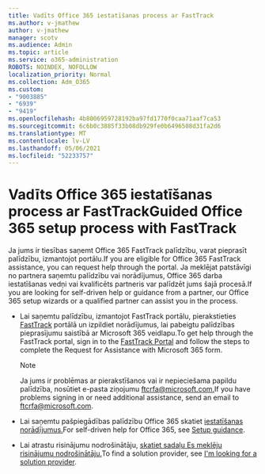 ```yaml
---
title: Vadīts Office 365 iestatīšanas process ar FastTrack
ms.author: v-jmathew
author: v-jmathew
manager: scotv
ms.audience: Admin
ms.topic: article
ms.service: o365-administration
ROBOTS: NOINDEX, NOFOLLOW
localization_priority: Normal
ms.collection: Adm_O365
ms.custom:
- "9003885"
- "6939"
- "9419"
ms.openlocfilehash: 4b8006959728192ba97fd1770f0caa71aaf7ca53
ms.sourcegitcommit: 6c6b0c3885f33b08db929fe0b6496508d31fa2d6
ms.translationtype: MT
ms.contentlocale: lv-LV
ms.lasthandoff: 05/06/2021
ms.locfileid: "52233757"
---
```

# <a name="guided-office-365-setup-process-with-fasttrack"></a><span data-ttu-id="35e78-102">Vadīts Office 365 iestatīšanas process ar FastTrack</span><span class="sxs-lookup"><span data-stu-id="35e78-102">Guided Office 365 setup process with FastTrack</span></span>

<span data-ttu-id="35e78-103">Ja jums ir tiesības saņemt Office 365 FastTrack palīdzību, varat pieprasīt palīdzību, izmantojot portālu.</span><span class="sxs-lookup"><span data-stu-id="35e78-103">If you are eligible for Office 365 FastTrack assistance, you can request help through the portal.</span></span> <span data-ttu-id="35e78-104">Ja meklējat patstāvīgi no partnera saņemtu palīdzību vai norādījumus, Office 365 darba iestatīšanas vedņi vai kvalificēts partneris var palīdzēt jums šajā procesā.</span><span class="sxs-lookup"><span data-stu-id="35e78-104">If you are looking for self-driven help or guidance from a partner, our Office 365 setup wizards or a qualified partner can assist you in the process.</span></span>

- <span data-ttu-id="35e78-105">Lai saņemtu palīdzību, izmantojot FastTrack portālu, pierakstieties [FastTrack](https://go.microsoft.com/fwlink/?linkid=2125443) portālā un izpildiet norādījumus, lai pabeigtu palīdzības pieprasījumu saistībā ar Microsoft 365 veidlapu.</span><span class="sxs-lookup"><span data-stu-id="35e78-105">To get help through the FastTrack portal, sign in to the [FastTrack Portal](https://go.microsoft.com/fwlink/?linkid=2125443) and follow the steps to complete the Request for Assistance with Microsoft 365 form.</span></span>

    > [!NOTE]
    > <span data-ttu-id="35e78-106">Ja jums ir problēmas ar pierakstīšanos vai ir nepieciešama papildu palīdzība, nosūtiet e-pasta ziņojumu [ftcrfa@microsoft.com.](mailto:ftcrfa@microsoft.com)</span><span class="sxs-lookup"><span data-stu-id="35e78-106">If you have problems signing in or need additional assistance, send an email to [ftcrfa@microsoft.com](mailto:ftcrfa@microsoft.com).</span></span>

- <span data-ttu-id="35e78-107">Lai saņemtu pašpiegādības palīdzību Office 365 skatiet [iestatīšanas norādījumus.](https://go.microsoft.com/fwlink/?linkid=2125827)</span><span class="sxs-lookup"><span data-stu-id="35e78-107">For self-driven help for Office 365, see [Setup guidance](https://go.microsoft.com/fwlink/?linkid=2125827).</span></span>
- <span data-ttu-id="35e78-108">Lai atrastu risinājumu nodrošinātāju, [skatiet sadaļu Es meklēju risinājumu nodrošinātāju.](https://go.microsoft.com/fwlink/?linkid=2125918)</span><span class="sxs-lookup"><span data-stu-id="35e78-108">To find a solution provider, see [I'm looking for a solution provider](https://go.microsoft.com/fwlink/?linkid=2125918).</span></span>